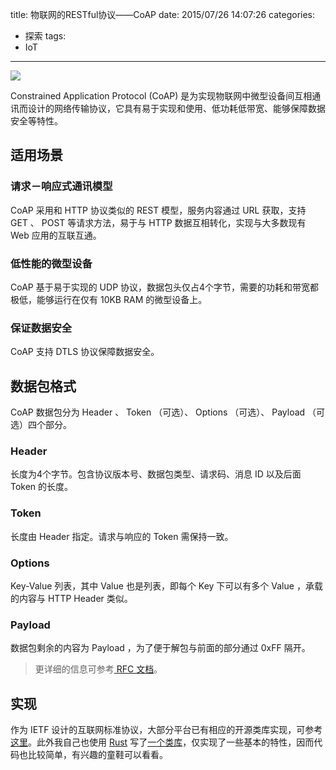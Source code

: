 title: 物联网的RESTful协议——CoAP
date: 2015/07/26 14:07:26
categories:
- 探索
tags:
- IoT

---
![](https://image.covertness.me/coap_54b7cd308da24.jpg)

Constrained Application Protocol (CoAP) 是为实现物联网中微型设备间互相通讯而设计的网络传输协议，它具有易于实现和使用、低功耗低带宽、能够保障数据安全等特性。
<!-- more -->

## 适用场景
### 请求－响应式通讯模型
CoAP 采用和 HTTP 协议类似的 REST 模型，服务内容通过 URL 获取，支持 GET 、 POST 等请求方法，易于与 HTTP 数据互相转化，实现与大多数现有 Web 应用的互联互通。

### 低性能的微型设备
CoAP 基于易于实现的 UDP 协议，数据包头仅占4个字节，需要的功耗和带宽都极低，能够运行在仅有 10KB RAM 的微型设备上。

### 保证数据安全
CoAP 支持 DTLS 协议保障数据安全。

## 数据包格式
CoAP 数据包分为 Header 、 Token （可选）、 Options （可选）、 Payload （可选）四个部分。

### Header
长度为4个字节。包含协议版本号、数据包类型、请求码、消息 ID 以及后面 Token 的长度。

### Token
长度由 Header 指定。请求与响应的 Token 需保持一致。

### Options
Key-Value 列表，其中 Value 也是列表，即每个 Key 下可以有多个 Value ，承载的内容与 HTTP Header 类似。

### Payload
数据包剩余的内容为 Payload ，为了便于解包与前面的部分通过 0xFF 隔开。

> 更详细的信息可参考[ RFC 文档](https://tools.ietf.org/html/rfc7252#section-3)。

## 实现
作为 IETF 设计的互联网标准协议，大部分平台已有相应的开源类库实现，可参考[这里](http://coap.technology/impls.html)。此外我自己也使用 [Rust](http://covertness.me/2015/05/24/Rust学习记录——语言特性及环境搭建/) 写了[一个类库](https://github.com/Covertness/coap-rs)，仅实现了一些基本的特性，因而代码也比较简单，有兴趣的童鞋可以看看。